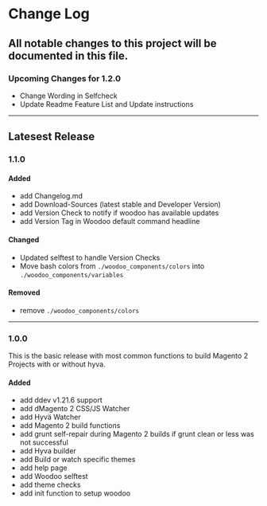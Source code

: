 # Change Log
All notable changes to this project will be documented in this file.
---
### Upcoming Changes for 1.2.0
- Change Wording in Selfcheck
- Update Readme Feature List and Update instructions

---
## Latesest Release
### 1.1.0

#### Added

- add Changelog.md
- add Download-Sources (latest stable and Developer Version)
- add Version Check to notify if woodoo has available updates
- add Version Tag in Woodoo default command headline

#### Changed
- Updated selftest to handle Version Checks
- Move bash colors from `./woodoo_components/colors` into `./woodoo_components/variables`

#### Removed
- remove `./woodoo_components/colors`

---

### 1.0.0

This is the basic release with most common functions to build Magento 2 Projects with or without hyva.

#### Added
- add ddev v1.21.6 support
- add dMagento 2 CSS/JS Watcher
- add Hyvä Watcher
- add Magento 2 build functions
- add grunt self-repair during Magento 2 builds if grunt clean or less was not successful
- add Hyva builder
- add Build or watch specific themes
- add help page
- add Woodoo selftest
- add theme checks
- add init function to setup woodoo
